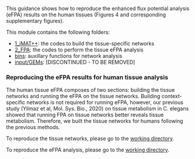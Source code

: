 This guidance shows how to reproduce the enhanced flux potential analysis (eFPA) results on the human tissues (Figures 4 and corresponding supplementary figures). 

This module contains the following folders:
- [1_iMAT++](1_iMAT++): the codes to build the tissue-specific networks
- [2_FPA](2_FPA): the codes to perform the tissue eFPA analysis
- [bins](bins): auxillary functions for network analysis
- [input/GEMs](input/GEMs): [DISCONTINUED - TO BE REMOVED]

### Reproducing the eFPA results for human tissue analysis

The human tissue eFPA composes of two sections: building the tissue networks and running the eFPA on the tissue networks. Building context-specific networks is not required for running eFPA, however, our previous study (Yilmaz et al, Mol. Sys. Bio., 2020) on tissue metabolism in C. elegans showed that running FPA on tissue networks better reveals tissue metabolism. Therefore, we built the tissue networks for humans following the previous methods. 

To reproduce the tissue networks, please go to the [working directory](1_iMAT++/).

To reproduce the eFPA analysis, please go to the [working directory](2_FPA/).
